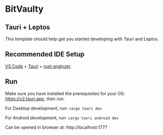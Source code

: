 # BitVaulty

## Tauri + Leptos

This template should help get you started developing with Tauri and Leptos.

## Recommended IDE Setup

[VS Code](https://code.visualstudio.com/) + [Tauri](https://marketplace.visualstudio.com/items?itemName=tauri-apps.tauri-vscode) + [rust-analyzer](https://marketplace.visualstudio.com/items?itemName=rust-lang.rust-analyzer).

## Run

Make sure you have installed the prerequisites for your OS: https://v2.tauri.app, then run:

For Desktop development, run:
`cargo tauri dev`

For Android development, run:
`cargo tauri android dev`

Can be opened in browser at: http://localhost:1777
